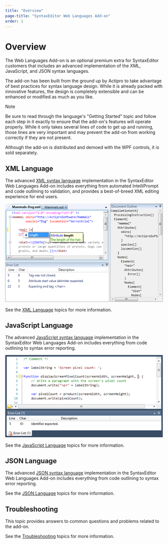 ```yaml
---
title: "Overview"
page-title: "SyntaxEditor Web Languages Add-on"
order: 1
---
```

# Overview

The Web Languages Add-on is an optional premium extra for SyntaxEditor customers that includes an advanced implementation of the XML, JavaScript, and JSON syntax languages.

The add-on has been built from the ground up by Actipro to take advantage of best practices for syntax language design.  While it is already packed with innovative features, the design is completely extensible and can be enhanced or modified as much as you like.

> [!NOTE]
> Be sure to read through the language's "Getting Started" topic and follow each step in it exactly to ensure that the add-on's features will operate properly.  While it only takes several lines of code to get up and running, those lines are very important and may prevent the add-on from working correctly if they are not present.

Although the add-on is distributed and demoed with the WPF controls, it is sold separately.

## XML Language

The advanced [XML syntax language](xml/index.md) implementation in the SyntaxEditor Web Languages Add-on includes everything from automated IntelliPrompt and code outlining to validation, and provides a best-of-breed XML editing experience for end users.

![Screenshot](../images/web-addon-xml.png)

See the [XML Language](xml/index.md) topics for more information.

## JavaScript Language

The advanced [JavaScript syntax language](javascript/index.md) implementation in the SyntaxEditor Web Languages Add-on includes everything from code outlining to syntax error reporting.

![Screenshot](../images/web-addon-javascript.png)

See the [JavaScript Language](javascript/index.md) topics for more information.

## JSON Language

The advanced [JSON syntax language](json/index.md) implementation in the SyntaxEditor Web Languages Add-on includes everything from code outlining to syntax error reporting.

See the [JSON Language](json/index.md) topics for more information.

## Troubleshooting

This topic provides answers to common questions and problems related to the add-on.

See the [Troubleshooting](troubleshooting.md) topics for more information.
